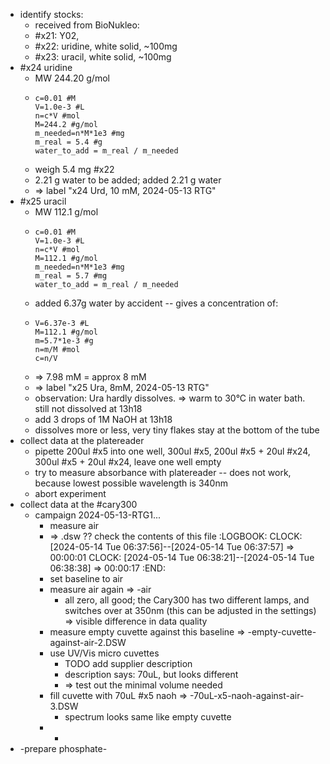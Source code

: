 - identify stocks:
	- received from BioNukleo:
	- #x21: Y02,
	- #x22: uridine, white solid, ~100mg
	- #x23: uracil, white solid, ~100mg
- #x24 uridine
	- MW 244.20 g/mol
	- ```calc
	  c=0.01 #M
	  V=1.0e-3 #L
	  n=c*V #mol
	  M=244.2 #g/mol
	  m_needed=n*M*1e3 #mg
	  m_real = 5.4 #g
	  water_to_add = m_real / m_needed
	  ```
	- weigh 5.4 mg #x22
	- 2.21 g water to be added; added 2.21 g water
	- => label "x24 Urd, 10 mM, 2024-05-13 RTG"
- #x25 uracil
	- MW 112.1 g/mol
	- ```calc
	  c=0.01 #M
	  V=1.0e-3 #L
	  n=c*V #mol
	  M=112.1 #g/mol
	  m_needed=n*M*1e3 #mg
	  m_real = 5.7 #mg
	  water_to_add = m_real / m_needed
	  ```
	- added 6.37g water by accident -- gives a concentration of:
	- ```calc
	  V=6.37e-3 #L
	  M=112.1 #g/mol
	  m=5.7*1e-3 #g
	  n=m/M #mol
	  c=n/V
	  ```
	- => 7.98 mM = approx 8 mM
	- => label "x25 Ura, 8mM, 2024-05-13 RTG"
	- observation: Ura hardly dissolves. => warm to 30°C in water bath. still not dissolved at 13h18
	- add 3 drops of 1M NaOH at 13h18
	- dissolves more or less, very tiny flakes stay at the bottom of the tube
- collect data at the platereader
	- pipette 200ul #x5 into one well, 300ul #x5, 200ul #x5 + 20ul #x24, 300ul #x5 + 20ul #x24, leave one well empty
	- try to measure absorbance with platereader -- does not work, because lowest possible wavelength is 340nm
	- abort experiment
- collect data at the #cary300
	- campaign 2024-05-13-RTG1...
		- measure air
		- => .dsw ?? check the contents of this file
		  :LOGBOOK:
		  CLOCK: [2024-05-14 Tue 06:37:56]--[2024-05-14 Tue 06:37:57] =>  00:00:01
		  CLOCK: [2024-05-14 Tue 06:38:21]--[2024-05-14 Tue 06:38:38] =>  00:00:17
		  :END:
		- set baseline to air
		- measure air again => -air
			- all zero, all good; the Cary300 has two different lamps, and switches over at 350nm (this can be adjusted in the settings) => visible difference in data quality
		- measure empty cuvette against this baseline => -empty-cuvette-against-air-2.DSW
		- use UV/Vis micro cuvettes
			- TODO add supplier description
			- description says: 70uL, but looks different
			- => test out the minimal volume needed
		- fill cuvette with 70uL #x5 naoh => -70uL-x5-naoh-against-air-3.DSW
			- spectrum looks same like empty cuvette
		-
			-
- -prepare phosphate-